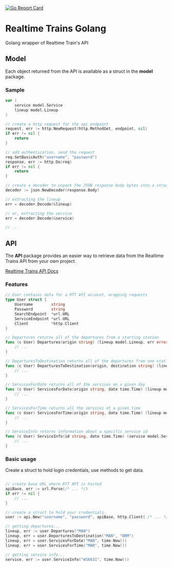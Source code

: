 [![Go Report Card](https://goreportcard.com/badge/github.com/georgeprice/realtime-trains-golang)](https://goreportcard.com/report/github.com/georgeprice/realtime-trains-golang)

# Realtime Trains Golang
Golang wrapper of Realtime Train's API

## Model
Each object returned from the API is available as a struct in the __model__ package.

### Sample
```go
var (
    service model.Service
    lineup model.Lineup
)

// create a http request for the api endpoint
request, err := http.NewRequest(http.MethodGet, endpoint, nil)
if err != nil {
    return
}

// add authentication, send the request
req.SetBasicAuth("username", "password")
response, err := http.Do(req)
if err != nil {
    return
}

// create a decoder to unpack the JSON response body bytes into a struct
decoder := json.NewDecoder(response.Body)

// extracting the lineup 
err = decoder.Decode(&lineup)

// or, extracting the service
err = decoder.Decode(&service)

// ...
```

## API

The __API__ package provides an easier way to retrieve data from the Realtime Trains API from your own project.

[Realtime Trains API Docs](https://www.realtimetrains.co.uk/about/developer/pull/docs/)

### Features

```go
// User contains data for a RTT API account, wrapping requests
type User struct {
	Username        string
	Password        string
	SearchEndpoint  *url.URL
	ServiceEndpoint *url.URL
	Client          *http.Client
}

// Departures returns all of the departures from a starting station
func (c User) Departures(origin string) (lineup model.Lineup, err error) {
	// ... 
}

// DeparturesToDestination returns all of the departures from one station to another
func (c User) DeparturesToDestination(origin, destination string) (lineup model.Lineup, err error) {
	// ...
}

// ServicesForDate returns all of the services on a given day
func (c User) ServicesForDate(origin string, date time.Time) (lineup model.Lineup, err error) {
	// ...
}

// ServicesForTime returns all the services ot a given time
func (c User) ServicesForTime(origin string, date time.Time) (lineup model.Lineup, err error) {
	// ...
}

// ServiceInfo returns information about a specific service id
func (c User) ServiceInfo(id string, date time.Time) (service model.Service, err error) {
	// ...
}
```

### Basic usage
Create a struct to hold login credentials, use methods to get data.
```go

// create base URL where RTT API is hosted
apiBase, err := url.Parse(/* ... */)
if err != nil {
	// ...
}

// create a struct to hold your credentials
user := api.New("username", "password", apiBase, http.Client{ /* ... */ })

// getting departures...
lineup, err := user.Departures("MAN")
lineup, err = user.DeparturesToDestination("MAN", "BRM")
lineup, err = user.ServicesForDate("MAN", time.Now())
lineup, err = user.ServicesForTime("MAN", time.Now())

// getting service info...
service, err := user.ServiceInfo("W16631", time.Now())

```
